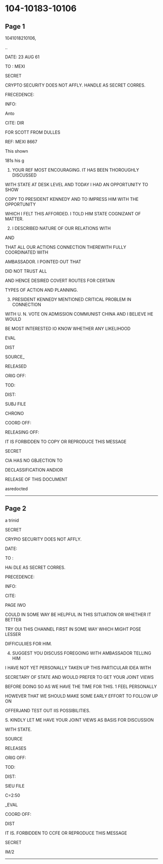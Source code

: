 # 104-10183-10106

## Page 1

1041018210106,

..

DATE: 23 AUG 61

TO : MEXI

SECRET

CRYPTO SECURITY DOES NOT AFFLY. HANDLE AS SECRET CORRES.

FRECEDENCE:

INFO:

Anto

CITE: DIR

FOR SCOTT FROM DULLES

REF: MEXI 8667

This shown

181s his g

1. YOUR REF MOST ENCOURAGING. IT HAS BEEN THOROUGHLY DISCUSSED

WITH STATE AT DESK LEVEL AND TODAY I HAD AN OPPORTUNITY TO SHOW

COPY TO PRESIDENT KENNEDY AND TO IMPRESS HIM WITH THE OPPORTUNITY

WHICH I FELT THIS AFFORDED. I TOLD HIM STATE COGNIZANT OF MATTER.

2. I DESCRIBED NATURE OF OUR RELATIONS WITH

AND

THAT ALL OUR ACTIONS CONNECTION THEREWITH FULLY COORDINATED WITH

AMBASSADOR. I POINTED OUT THAT

DID NOT TRUST ALL

AND HENCE DESIRED COVERT ROUTES FOR CERTAIN

TYPES OF ACTION AND PLANNING.

3. PRESIDENT KENNEDY MENTIONED CRITICAL PROBLEM IN CONNECTION

WITH U. N. VOTE ON ADMISSION COMMUNIST CHINA AND I BELIEVE HE WOULD

BE MOST INTERESTED IO KNOW WHETHER ANY LIKELIHOOD

EVAL

DIST

SOURCE_

RELEASED

ORIG OFF:

TOD:

DIST:

SUBJ FILE

CHRONO

COORD OFF:

RELEASING OFF:

IT IS FORBIDDEN TO COPY OR REPRODUCE THIS MESSAGE

SECRET

CIA HAS NO GBJECTION TO

DECLASSIFICATION ANDIOR

RELEASE OF THIS DOCUMENT

asredocted

---

## Page 2

a trinid

SECRET

CRYPIO SECURITY DOES NOT AFFLY.

DATE:

TO :

HAi DLE AS SECRET CORRES.

PRECEDENCE:

INFO:

CITE:

PAGE IWO

COULD IN SOME WAY BE HELPFUL IN THIS SITUATION OR WHETHER IT BETTER

TRY OUI THIS CHANNEL FIRST IN SOME WAY WHICH MIGHT POSE LESSER

DIFFICULIIES FOR HIM.

4. SUGGEST YOU DISCUSS FOREGOING WITH AMBASSADOR TELLING HIM

I HAVE NOT YET PERSONALLY TAKEN UP THIS PARTICULAR IDEA WITH

SECRETARY OF STATE AND WOULD PREFER TO GET YOUR JOINT VIEWS

BEFORE DOING SO AS WE HAVE THE TIME FOR THIS. 1 FEEL PERSONALLY

HOWEVER THAT WE SHOULD MAKE SOME EARLY EFFORT TO FOLLOW UP ON

OFFERJAND TEST OUT IIS POSSIBILITIES.

S. KINDLY LET ME HAVE YOUR JOINT VIEWS AS BASIS FOR DISCUSSION

WITH STATE.

SOURCE

RELEASES

ORIG OFF:

TOD:

DIST:

SIEU FILE

C=2:50

_EVAL

COORD OFF:

DIST

IT IS. FORBIDDEN TO CCFE OR REPRODUCE THIS MESSAGE

SECRET

IM/2

---

